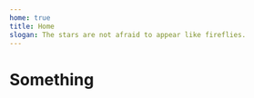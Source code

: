 ```yaml
---
home: true
title: Home
slogan: The stars are not afraid to appear like fireflies.
---
```


# Something
